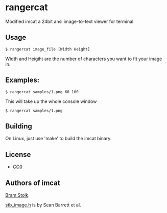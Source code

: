 # rangercat

Modified imcat a 24bit ansi image-to-text viewer for terminal 

## Usage
```
$ rangercat image_file [Width Height]
```
Width and Heigiht are the number of characters you want to fit your image in.

## Examples:
```
$ rangercat samples/1.png 60 100
```

This will take up the whole console window
```
$ rangercat samples/1.png
```


## Building

On Linux, just use 'make' to build the imcat binary.


## License

* [CC0](https://creativecommons.org/publicdomain/zero/1.0/)

## Authors of imcat

[Bram Stolk](http://stolk.org).

[stb_image.h](http://nothings.org/stb_image.h) is by Sean Barrett et al.


